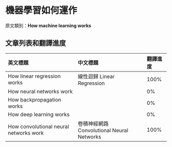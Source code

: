 # 機器學習如何運作

原文類別：**How machine learning works**

## 文章列表和翻譯進度

| 英文標題 | 中文標題 | 翻譯進度 |
| :--- | :--- | :--- |
| How linear regression works | 線性迴歸 Linear Regression | 100% |
| How neural networks work |  | 0% |
| How backpropagation works |  | 0% |
| How deep learning works |  | 0% |
| How convolutional neural networks work | 卷積神經網路 Convolutional Neural Networks | 100% |



